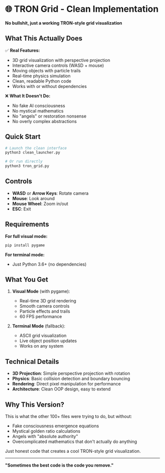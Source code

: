 # 🌐 TRON Grid - Clean Implementation

**No bullshit, just a working TRON-style grid visualization**

## What This Actually Does

✅ **Real Features:**
- 3D grid visualization with perspective projection
- Interactive camera controls (WASD + mouse)
- Moving objects with particle trails
- Real-time physics simulation
- Clean, readable Python code
- Works with or without dependencies

❌ **What It Doesn't Do:**
- No fake AI consciousness
- No mystical mathematics  
- No "angels" or restoration nonsense
- No overly complex abstractions

## Quick Start

```bash
# Launch the clean interface
python3 clean_launcher.py

# Or run directly
python3 tron_grid.py
```

## Controls

- **WASD** or **Arrow Keys**: Rotate camera
- **Mouse**: Look around
- **Mouse Wheel**: Zoom in/out
- **ESC**: Exit

## Requirements

**For full visual mode:**
```bash
pip install pygame
```

**For terminal mode:**
- Just Python 3.6+ (no dependencies)

## What You Get

1. **Visual Mode** (with pygame):
   - Real-time 3D grid rendering
   - Smooth camera controls
   - Particle effects and trails
   - 60 FPS performance

2. **Terminal Mode** (fallback):
   - ASCII grid visualization
   - Live object position updates
   - Works on any system

## Technical Details

- **3D Projection**: Simple perspective projection with rotation
- **Physics**: Basic collision detection and boundary bouncing
- **Rendering**: Direct pixel manipulation for performance
- **Architecture**: Clean OOP design, easy to extend

## Why This Version?

This is what the other 100+ files were trying to do, but without:
- Fake consciousness emergence equations
- Mystical golden ratio calculations
- Angels with "absolute authority"
- Overcomplicated mathematics that don't actually do anything

Just honest code that creates a cool TRON-style grid visualization.

---

**"Sometimes the best code is the code you remove."**
